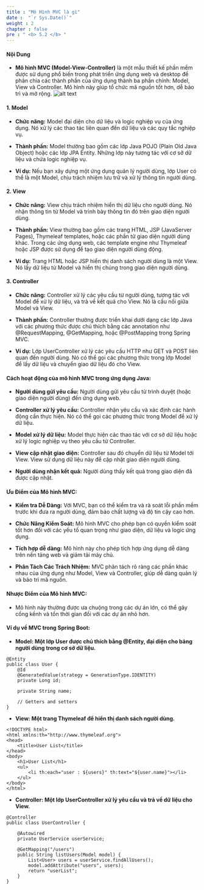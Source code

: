 ```yaml
---
title : "Mô Hình MVC là gì"
date :  "`r Sys.Date()`"
weight : 2
chapter : false
pre : " <b> 5.2 </b> "
---
```


#### Nội Dung

- **Mô hình MVC (Model-View-Controller)** là một mẫu thiết kế phần mềm được sử dụng phổ biến trong phát triển ứng dụng web và desktop để phân chia các thành phần của ứng dụng thành ba phần chính: Model, View và Controller. Mô hình này giúp tổ chức mã nguồn tốt hơn, dễ bảo trì và mở rộng.
![alt text](/web/images/5.1.1/image-001.png)

#### 1. Model
- **Chức năng:** Model đại diện cho dữ liệu và logic nghiệp vụ của ứng dụng. Nó xử lý các thao tác liên quan đến dữ liệu và các quy tắc nghiệp vụ.

- **Thành phần:** Model thường bao gồm các lớp Java POJO (Plain Old Java Object) hoặc các lớp JPA Entity. Những lớp này tương tác với cơ sở dữ liệu và chứa logic nghiệp vụ.

- **Ví dụ:** Nếu bạn xây dựng một ứng dụng quản lý người dùng, lớp User có thể là một Model, chịu trách nhiệm lưu trữ và xử lý thông tin người dùng.

#### 2. View
- **Chức năng:** View chịu trách nhiệm hiển thị dữ liệu cho người dùng. Nó nhận thông tin từ Model và trình bày thông tin đó trên giao diện người dùng.

- **Thành phần:** View thường bao gồm các trang HTML, JSP (JavaServer Pages), Thymeleaf templates, hoặc các phần tử giao diện người dùng khác. Trong các ứng dụng web, các template engine như Thymeleaf hoặc JSP được sử dụng để tạo giao diện người dùng động.

- **Ví dụ:** Trang HTML hoặc JSP hiển thị danh sách người dùng là một View. Nó lấy dữ liệu từ Model và hiển thị chúng trong giao diện người dùng.

#### 3. Controller

- **Chức năng:** Controller xử lý các yêu cầu từ người dùng, tương tác với Model để xử lý dữ liệu, và trả về kết quả cho View. Nó là cầu nối giữa Model và View.

- **Thành phần:** Controller thường được triển khai dưới dạng các lớp Java với các phương thức được chú thích bằng các annotation như @RequestMapping, @GetMapping, hoặc @PostMapping trong Spring MVC.

- **Ví dụ:** Lớp UserController xử lý các yêu cầu HTTP như GET và POST liên quan đến người dùng. Nó có thể gọi các phương thức trong lớp Model để lấy dữ liệu và chuyển giao dữ liệu đó cho View.

#### Cách hoạt động của mô hình MVC trong ứng dụng Java:

- **Người dùng gửi yêu cầu:** Người dùng gửi yêu cầu từ trình duyệt (hoặc giao diện người dùng) đến ứng dụng web.

- **Controller xử lý yêu cầu:** Controller nhận yêu cầu và xác định các hành động cần thực hiện. Nó có thể gọi các phương thức trong Model để xử lý dữ liệu.

- **Model xử lý dữ liệu:** Model thực hiện các thao tác với cơ sở dữ liệu hoặc xử lý logic nghiệp vụ theo yêu cầu từ Controller.

- **View cập nhật giao diện:** Controller sau đó chuyển dữ liệu từ Model tới View. View sử dụng dữ liệu này để cập nhật giao diện người dùng.

- **Người dùng nhận kết quả:** Người dùng thấy kết quả trong giao diện đã được cập nhật.

#### Ưu Điểm của Mô hình MVC:

- **Kiểm tra Dễ Dàng:** Với MVC, bạn có thể kiểm tra và rà soát lỗi phần mềm trước khi đưa ra người dùng, đảm bảo chất lượng và độ tin cậy cao hơn.

- **Chức Năng Kiểm Soát:** Mô hình MVC cho phép bạn có quyền kiểm soát tốt hơn đối với các yếu tố quan trọng như giao diện, dữ liệu và logic ứng dụng.

- **Tích hợp dễ dàng:** Mô hình này cho phép tích hợp ứng dụng dễ dàng trên nền tảng web và giảm tải máy chủ.

- **Phân Tách Các Trách Nhiệm:** MVC phân tách rõ ràng các phần khác nhau của ứng dụng như Model, View và Controller, giúp dễ dàng quản lý và bảo trì mã nguồn.

#### Nhược Điểm của Mô hình MVC:

- Mô hình này thường được ưa chuộng trong các dự án lớn, có thể gây cồng kềnh và tốn thời gian đối với các dự án nhỏ hơn.

#### Ví dụ về MVC trong Spring Boot:
- **Model: Một lớp User được chú thích bằng @Entity, đại diện cho bảng người dùng trong cơ sở dữ liệu.**
```
@Entity
public class User {
    @Id
    @GeneratedValue(strategy = GenerationType.IDENTITY)
    private Long id;
    
    private String name;
    
    // Getters and setters
}
```
- **View: Một trang Thymeleaf để hiển thị danh sách người dùng.**
```
<!DOCTYPE html>
<html xmlns:th="http://www.thymeleaf.org">
<head>
    <title>User List</title>
</head>
<body>
    <h1>User List</h1>
    <ul>
        <li th:each="user : ${users}" th:text="${user.name}"></li>
    </ul>
</body>
</html>
```
- **Controller: Một lớp UserController xử lý yêu cầu và trả về dữ liệu cho View.**
```
@Controller
public class UserController {
    
    @Autowired
    private UserService userService;
    
    @GetMapping("/users")
    public String listUsers(Model model) {
        List<User> users = userService.findAllUsers();
        model.addAttribute("users", users);
        return "userList";
    }
}
```
